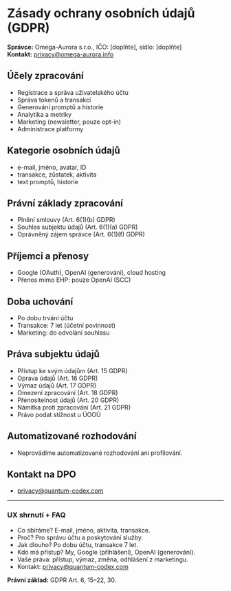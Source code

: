 # Zásady ochrany osobních údajů (GDPR)

**Správce:** Omega-Aurora s.r.o., IČO: [doplňte], sídlo: [doplňte]  
**Kontakt:** privacy@omega-aurora.info

## Účely zpracování
- Registrace a správa uživatelského účtu
- Správa tokenů a transakcí
- Generování promptů a historie
- Analytika a metriky
- Marketing (newsletter, pouze opt-in)
- Administrace platformy

## Kategorie osobních údajů
- e-mail, jméno, avatar, ID
- transakce, zůstatek, aktivita
- text promptů, historie

## Právní základy zpracování
- Plnění smlouvy (Art. 6(1)(b) GDPR)
- Souhlas subjektu údajů (Art. 6(1)(a) GDPR)
- Oprávněný zájem správce (Art. 6(1)(f) GDPR)

## Příjemci a přenosy
- Google (OAuth), OpenAI (generování), cloud hosting
- Přenos mimo EHP: pouze OpenAI (SCC)

## Doba uchování
- Po dobu trvání účtu
- Transakce: 7 let (účetní povinnost)
- Marketing: do odvolání souhlasu

## Práva subjektu údajů
- Přístup ke svým údajům (Art. 15 GDPR)
- Oprava údajů (Art. 16 GDPR)
- Výmaz údajů (Art. 17 GDPR)
- Omezení zpracování (Art. 18 GDPR)
- Přenositelnost údajů (Art. 20 GDPR)
- Námitka proti zpracování (Art. 21 GDPR)
- Právo podat stížnost u ÚOOÚ

## Automatizované rozhodování
- Neprovádíme automatizované rozhodování ani profilování.

## Kontakt na DPO
- privacy@quantum-codex.com

---

### UX shrnutí + FAQ

- Co sbíráme? E-mail, jméno, aktivita, transakce.
- Proč? Pro správu účtu a poskytování služby.
- Jak dlouho? Po dobu účtu, transakce 7 let.
- Kdo má přístup? My, Google (přihlášení), OpenAI (generování).
- Vaše práva: přístup, výmaz, změna, odhlášení z marketingu.
- Kontakt: privacy@quantum-codex.com

**Právní základ:** GDPR Art. 6, 15–22, 30.
